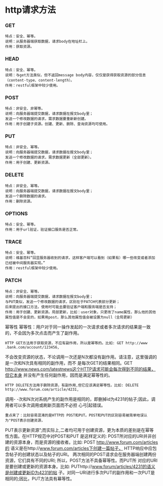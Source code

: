 # http请求方法

### GET
```
特点：安全、幂等。
说明：从服务器端获取数据，请求body在地址栏上。
作用：获取资源。
```

### HEAD
```
特点：安全、幂等。
说明：与get方法类似，但不返回message body内容，仅仅是获得获取资源的部分信息（content-type、content-length）。
作用：restful框架中较少使用。
```

### POST
```
特点：非安全、非幂等。
说明：向服务器端提交数据，请求数据在报文body里；
发送一个修改数据的请求，需求数据要重新新创建。
作用：用于创建子资源。创建、更新、删除、查询资源均可使用。
```

### PUT
```
特点：非安全、幂等。
说明：向服务器端提交数据，请求数据在报文body里；
发送一个修改数据的请求，需求数据更新（全部更新）。
作用：用于创建、更新资源。
```

### DELETE
```
特点：非安全、幂等。
说明：向服务器端提交数据，请求数据在报文body里；
发送一个删除数据的请求。
作用：删除资源。
```

### OPTIONS
```
特点：安全、幂等。
作用：用于url验证，验证接口服务是否正常。
```

### TRACE
```
特点：安全、幂等。
说明：维基百科“回显服务器收到的请求，这样客户端可以看到（如果有）哪一些改变或者添加已经被中间服务器实现。”
作用：restful框架中较少使用。
```

### PATCH
```
特点：非安全、幂等。
说明：向服务器端提交数据，请求数据在报文body里；
与PUT类似，发送一个修改数据的请求，区别在于PATCH代表部分更新；
后来提出的接口方法，使用时可能去要验证客户端和服务端是否支持；
作用：用于创建、更新资源。局部更新，比如：user对象，只更改了name属性，那么他的其他属性值是不会变的，如果用post，那么其他属性值会被设置为null（全局更新）
```

幂等性
幂等性：用户对于同一操作发起的一次请求或者多次请求的结果是一致的，不会因为多次点击而产生了副作用。

	HTTP GET方法用于获取资源，不应有副作用，所以是幂等的。比如: GET http://www .bank.com/account/123456,
不会改变资源的状态，不论调用一次还是N次都没有副作用。请注意，这里强调的是一次和N次具有相同的副作用，而不
是每次GET的结果相同。GET  http://www.news.com/latestnews这个HTTP请求可能会每次得到不同的结果，但它本身
并没有产生任何副作用，因而是满足幂等性的。

	HTTP DELETE方法用于删除资源，有副作用,但它应该满足幂等性。比如: DELETE http://www.forum.com/article/4231,
调用- -次和N次对系统产生的副作用是相同的，即删掉id为4231的帖子;因此，调用者可以多次调用或刷新页面而不必担
心弓|起错误。

	重点来了：比较容易混淆的是HTTP的 POST和PUT。POST和PUT的区别容易被简单地误认为"POST表示创建资源，
PUT表示更新资源”;而实际上,二者均可用于创建资源，更为本质的差别是在幂等性方面。在HTTP规范中对POST和PUT
是这样定义的:
		POST所对应的URI并非创建的资源本身，而是资源的接收者。比如: POST http://www.forum.com/articles的
	语义是在http://www.forum.com/articles下创建一篇帖子， HTTP响应中应包含帖子的创建状态以及帖子的URI。
	两次相同的POST请求会在服务器端创建两份资源，它们具有不同的URI; 所以，POST方法不具备幂等性。而PUT所
	对应的URI是要创建或更新的资源本身。比如: PUThttp://www.forum/articles/4231的语义是创建或更新ID为4231的帖
	子。对同一URI进行多次PUT的副作用和一次PUT是相同的;因比，PUT方法具有幕等性。
